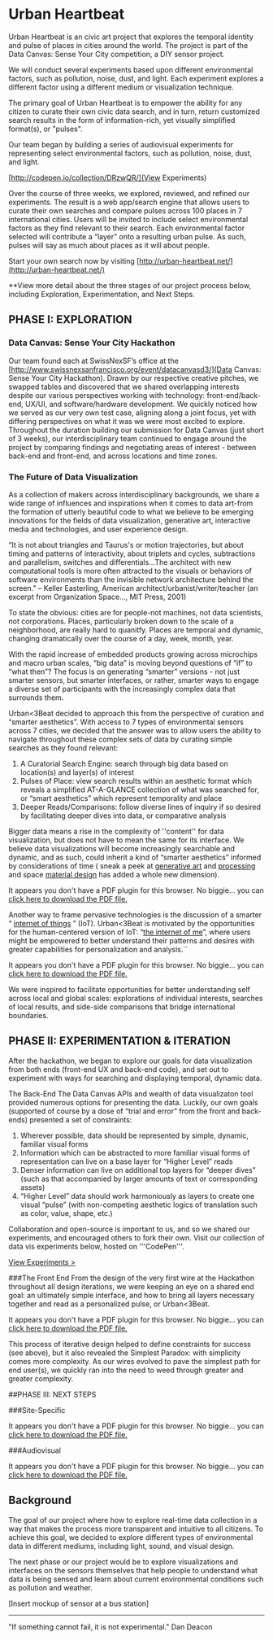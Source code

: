 # Urban Heartbeat

Urban Heartbeat is an civic art project that explores the temporal identity and pulse of places in cities around the world. The project is part of the Data Canvas: Sense Your City competition, a DIY sensor project.

We will conduct several experiments based upon different environmental factors, such as pollution, noise, dust, and light. Each experiment explores a different factor using a different medium or visualization technique.

The primary goal of Urban Heartbeat is to empower the ability for any citizen to curate their own civic data search, and in turn, return customized search results in the form of information-rich, yet visually simplified format(s), or "pulses".


Our team began by building a series of audiovisual experiments for representing select environmental factors, such as pollution, noise, dust, and light.

[http://codepen.io/collection/DRzwQR/](View Experiments)

Over the course of three weeks, we explored, reviewed, and refined our experiments. The result is a web app/search engine that allows users to curate their own searches and compare pulses across 100 places in 7 international cities. Users will be invited to include select environmental factors as they find relevant to their search. Each environmental factor selected will contribute a “layer” onto a resulting urban pulse. As such, pulses will say as much about places as it will about people.

Start your own search now by visiting [http://urban-heartbeat.net/](http://urban-heartbeat.net/)

**View more detail about the three stages of our project process below, including Exploration, Experimentation, and Next Steps.

## PHASE I: EXPLORATION
### Data Canvas: Sense Your City Hackathon

Our team found each at SwissNexSF’s office at the [http://www.swissnexsanfrancisco.org/event/datacanvasd3/](Data Canvas: Sense Your City Hackathon). Drawn by our respective creative pitches, we swapped tables and discovered that we shared overlapping interests despite our various perspectives working with technology: front-end/back-end, UX/UI, and software/hardware development. We quickly noticed how we served as our very own test case,  aligning along a joint focus, yet with differing perspectives on what it was we were most excited to explore. Throughout the duration building our submission for Data Canvas (just short of 3 weeks), our interdisciplinary team continued to engage around the project by comparing findings and negotiating areas of interest - between back-end and front-end, and across locations and time zones.


### The Future of Data Visualization
As a collection of makers across interdisciplinary backgrounds, we share a wide range of influences and inspirations when it comes to data art-from the formation of utterly beautiful code to what we believe to be emerging innovations for the fields of data visualization, generative art, interactive media and technologies, and user experience design.

“It is not about triangles and Taurus's or motion trajectories, but about timing and patterns of interactivity, about triplets and cycles, subtractions and parallelism, switches and differentials...The architect with new computational tools is more often attracted to the visuals or behaviors of software environments than the invisible network architecture behind the screen."
–
Keller Easterling, American architect/urbanist/writer/teacher
(an excerpt from Organization Space..., MIT Press, 2001)

To state the obvious: cities are for people-not machines, not data scientists, not corporations. Places, particularly broken down to the scale of a neighborhood, are really hard to quanitfy. Places are temporal and dynamic, changing dramatically over the course of a day, week, month, year.

With the rapid increase of embedded products growing across microchips and macro urban scales, “big data” is moving beyond questions of “if” to “what then”? The focus is on generating “smarter” versions - not just smarter sensors, but smarter interfaces, or rather, smarter ways to engage a diverse set of participants with the increasingly complex data that surrounds them.

Urban<3Beat decided to approach this from the perspective of curation and “smarter aesthetics”. With access to 7 types of environmental sensors across 7 cities, we decided that the answer was to allow users the ability to navigate throughout these complex sets of data by curating simple searches as they found relevant:

 1. A Curatorial Search Engine: search through big data based on location(s) and layer(s) of interest
 2. Pulses of Place: view search results within an aesthetic format which reveals a simplified AT-A-GLANCE collection of what was searched for, or “smart aesthetics” which represent temporality and place
 3. Deeper Reads/Comparisons: follow diverse lines of inquiry if so desired by facilitating deeper dives into data, or comparative analysis

 Bigger data means a rise in the complexity of ''content'' for data visualization, but does not have to mean the same for its interface. We believe data visualizations will become increasingly searchable and dynamic, and as such, could inherit a kind of “smarter aesthetics” informed by considerations of time ( sneak a peek at [generative art](http://butdoesitfloat.com/index/filter/generative-art) and [processing](https://processing.org/exhibition/) and space [material design](http://www.google.de/design/spec/material-design/introduction.html) has added a whole new dimension).

<object data="../data/smart-aesthetics.pdf" type="application/pdf" width="90%" height="59%">
  <p>It appears you don't have a PDF plugin for this browser.
  No biggie... you can <a href="../data/smart-aesthetics.pdf">click here to
  download the PDF file.</a></p>
</object>

Another way to frame pervasive technologies is the discussion of a smarter “ [internet of things](http://en.wikipedia.org/wiki/Internet_of_Things) ” (IoT). Urban<3Beat is motivated by the opportunities for the human-centered version of IoT: “[the internet of me](http://www.wired.com/2014/11/the-internet-of-me/)”, where users might be empowered to better understand their patterns and desires with greater capabilities for personalization and analysis.``

<object data="../data/local-and-global.pdf" type="application/pdf" width="90%" height="59%">
  <p>It appears you don't have a PDF plugin for this browser.
  No biggie... you can <a href="../data/local-and-global.pdf">click here to
  download the PDF file.</a></p>
</object>

We were inspired to facilitate opportunities for better understanding self across local and global scales: explorations of individual interests, searches of local results, and side-side comparisons that bridge international boundaries.

## PHASE II: EXPERIMENTATION & ITERATION
After the hackathon, we began to explore our goals for data visualization from both ends (front-end UX and back-end code), and set out to experiment with ways for searching and displaying temporal, dynamic data.

The Back-End
The Data Canvas APIs and wealth of data visualizaton tool provided numerous options for presenting the data. Luckily, our own goals (supported of course by a dose of “trial and error” from the front and back-ends) presented a set of constraints:

 1. Wherever possible, data should be represented by simple, dynamic, familiar visual forms
 2. Information which can be abstracted to more familiar visual forms of representation can live on a base layer for “Higher Level” reads
 3. Denser information can live on additional top layers for “deeper dives” (such as that accompanied by larger amounts of text or corresponding assets)
 4.  “Higher Level” data should work harmoniously as layers to create one visual “pulse” (with non-competing aesthetic logics of translation such as color, value, shape, etc.)

Collaboration and open-source is important to us, and so we shared our experiments, and encouraged others to fork their own. Visit our collection of data vis experiments below, hosted on '''CodePen'''.

[View Experiments >](http://codepen.io/collection/DRzwQR/)

###The Front End
From the design of the very first wire at the Hackathon throughout all design iterations, we were keeping an eye on a shared end goal: an ultimately simple interface, and how to bring all layers necessary together and read as a personalized pulse, or Urban<3Beat.

<object data="../data/simplest-paradox.pdf" type="application/pdf" width="90%" height="59%">
  <p>It appears you don't have a PDF plugin for this browser.
  No biggie... you can <a href="../data/simplest-paradox.pdf">click here to
  download the PDF file.</a></p>
</object>

This process of iterative design helped to define constraints for success (see above), but it also revealed the Simplest Paradox: with simplicity comes more complexity. As our wires evolved to pave the simplest path for end user(s), we quickly ran into the need to weed through greater and greater complexity.

##PHASE III: NEXT STEPS

###Site-Specific
<object data="../data/next-steps.pdf" type="application/pdf" width="90%" height="59%">
  <p>It appears you don't have a PDF plugin for this browser.
  No biggie... you can <a href="../data/next-steps.pdf">click here to
  download the PDF file.</a></p>
</object>

###Audiovisual
<object data="../data/audio-visual-pulses.pdf" type="application/pdf" width="90%" height="59%">
  <p>It appears you don't have a PDF plugin for this browser.
  No biggie... you can <a href="../data/audio-visual-pulses.spdf">click here to
  download the PDF file.</a></p>
</object>


## Background


The goal of our project where how to explore real-time data collection in a way that makes the process more transparent and intuitive to all citizens. To achieve this goal, we decided to explore different types of environmental data in different mediums, including light, sound, and visual design.

The next phase or our project would be to explore visualizations and interfaces on the sensors themselves that help people to understand what data is being sensed and learn about current environmental conditions such as pollution and weather.

[Insert mockup of sensor at a bus station]

----

"If something cannot fail, it is not experimental." Dan Deacon
